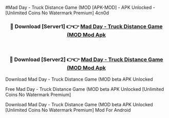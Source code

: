 #Mad Day - Truck Distance Game (MOD [APK-MOD] - APK Unlocked - [Unlimited Coins No Watermark Premium] 4cn0d



<div align="center">

<h3>🔴 Download [Server1] 👉👉 <a href="https://momento.my/?title=Mad_Day_-_Truck_Distance_Game_(MOD">Mad Day - Truck Distance Game (MOD Mod Apk</a></h3><br>

<h3>🔴 Download [Server2] 👉👉 <a href="https://momento.my/?title=Mad_Day_-_Truck_Distance_Game_(MOD">Mad Day - Truck Distance Game (MOD Mod Apk</a></h3>
</div>



Download Mad Day - Truck Distance Game (MOD beta APK Unlocked

Free Mad Day - Truck Distance Game (MOD beta APK Unlocked [Unlimited Coins No Watermark Premium]

Download Mad Day - Truck Distance Game (MOD beta APK Unlocked [Unlimited Coins No Watermark Premium] Mod For Android
